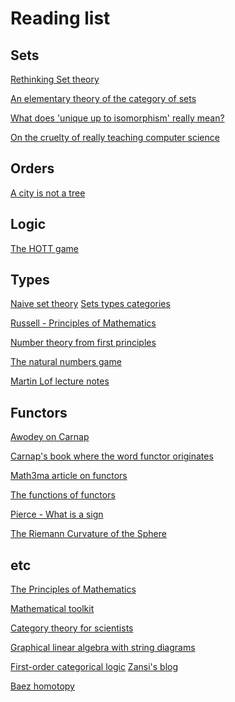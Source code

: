 Reading list
===

Sets
---

[Rethinking Set theory](https://arxiv.org/pdf/1212.6543.pdf)

[An elementary theory of the category of sets](http://www.tac.mta.ca/tac/reprints/articles/11/tr11.pdf)

[What does 'unique up to isomorphism' really mean?](https://statusfailed.com/blog/2019/04/25/what-does-unique-up-to-isomorphism-really-mean.html)

[On the cruelty of really teaching computer science](https://www.cs.utexas.edu/users/EWD/transcriptions/EWD10xx/EWD1036.html)

Orders
---

[A city is not a tree](https://www.patternlanguage.com/archive/cityisnotatree.html)

Logic
---

[The HOTT game](https://homotopytypetheory.org/2021/12/01/the-hott-game/)

Types
---
[Naive set theory](https://proofwiki.org/wiki/Definition:Frege_Set_Theory)
[Sets types categories](../references/sets_types_categories.pdf)

[Russell - Principles of Mathematics](https://people.umass.edu/klement/pom/pom.html#sec497)



[Number theory from first principles](https://explained-from-first-principles.com/number-theory/)

[The natural numbers game](https://www.ma.imperial.ac.uk/~buzzard/xena/natural_number_game/)

[Martin Lof lecture notes](https://ncatlab.org/nlab/files/MartinLofIntuitionisticTypeTheory.pdf)

Functors
---

[Awodey on Carnap](https://www.youtube.com/watch?v=alLgEf0uVkg&t=111s)

[Carnap's book where the word functor originates](https://ia601205.us.archive.org/22/items/in.ernet.dli.2015.136409/2015.136409.The-Logical-Syntax-Of-Language.pdf)

[Math3ma article on functors](https://www.math3ma.com/blog/what-is-a-functor-part-1)

[The functions of functors](https://www.lifeoflevi.com/)

[Pierce - What is a sign](https://www.marxists.org/reference/subject/philosophy/works/us/peirce1.htm)

[The Riemann Curvature of the Sphere](https://math.ucr.edu/home/baez/gr/oz1.html)

etc
---

[The Principles of Mathematics](https://people.umass.edu/klement/pom/)


[Mathematical toolkit](https://www.youtube.com/watch?v=8j9AF2cfmFo&list=PLk-BCMYCWSzW-nPNnw19Y6oQJnvaAcp1I)


[Category theory for scientists](https://arxiv.org/pdf/1302.6946.pdf)


[Graphical linear algebra with string diagrams](https://graphicallinearalgebra.net/2015/04/26/adding-part-1-and-mr-fibonacci/)


[First-order categorical logic](https://diagonalargument.com/2019/06/02/first-order-categorical-logic-1/)
[Zansi's blog](https://zanzix.github.io/)

[Baez homotopy](https://math.ucr.edu/home/baez/calgary/homotopy.html)
